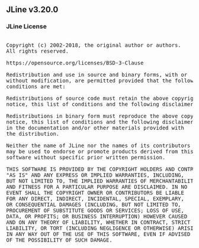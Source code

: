 ## JLine v3.20.0

### JLine License
<pre>

Copyright (c) 2002-2018, the original author or authors.
All rights reserved.

https://opensource.org/licenses/BSD-3-Clause

Redistribution and use in source and binary forms, with or
without modification, are permitted provided that the following
conditions are met:

Redistributions of source code must retain the above copyright
notice, this list of conditions and the following disclaimer.

Redistributions in binary form must reproduce the above copyright
notice, this list of conditions and the following disclaimer
in the documentation and/or other materials provided with
the distribution.

Neither the name of JLine nor the names of its contributors
may be used to endorse or promote products derived from this
software without specific prior written permission.

THIS SOFTWARE IS PROVIDED BY THE COPYRIGHT HOLDERS AND CONTRIBUTORS
"AS IS" AND ANY EXPRESS OR IMPLIED WARRANTIES, INCLUDING,
BUT NOT LIMITED TO, THE IMPLIED WARRANTIES OF MERCHANTABILITY
AND FITNESS FOR A PARTICULAR PURPOSE ARE DISCLAIMED. IN NO
EVENT SHALL THE COPYRIGHT OWNER OR CONTRIBUTORS BE LIABLE
FOR ANY DIRECT, INDIRECT, INCIDENTAL, SPECIAL, EXEMPLARY,
OR CONSEQUENTIAL DAMAGES (INCLUDING, BUT NOT LIMITED TO,
PROCUREMENT OF SUBSTITUTE GOODS OR SERVICES; LOSS OF USE,
DATA, OR PROFITS; OR BUSINESS INTERRUPTION) HOWEVER CAUSED
AND ON ANY THEORY OF LIABILITY, WHETHER IN CONTRACT, STRICT
LIABILITY, OR TORT (INCLUDING NEGLIGENCE OR OTHERWISE) ARISING
IN ANY WAY OUT OF THE USE OF THIS SOFTWARE, EVEN IF ADVISED
OF THE POSSIBILITY OF SUCH DAMAGE.

</pre>
